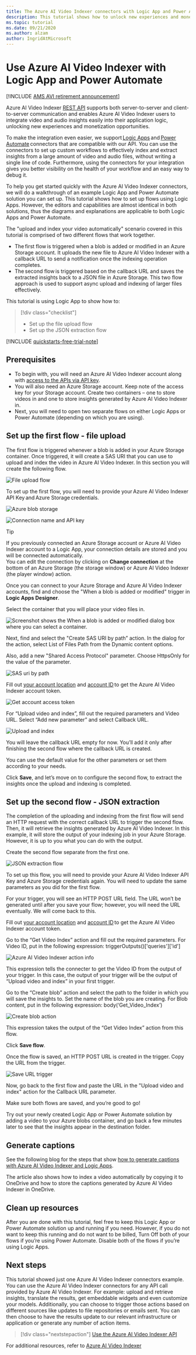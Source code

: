 ```yaml
---
title: The Azure AI Video Indexer connectors with Logic App and Power Automate.
description: This tutorial shows how to unlock new experiences and monetization opportunities Azure AI Video Indexer connectors with Logic App and Power Automate.
ms.topic: tutorial
ms.date: 09/21/2020
ms.author: alzam
author: IngridAtMicrosoft
---
```


# Use Azure AI Video Indexer with Logic App and Power Automate

[!INCLUDE [AMS AVI retirement announcement](./includes/important-ams-retirement-avi-announcement.md)]

Azure AI Video Indexer [REST API](https://api-portal.videoindexer.ai/api-details#api=Operations&operation=Delete-Video) supports both server-to-server and client-to-server communication and enables Azure AI Video Indexer users to integrate video and audio insights easily into their application logic, unlocking new experiences and monetization opportunities.

To make the integration even easier, we support [Logic Apps](https://azure.microsoft.com/services/logic-apps/) and [Power Automate](https://make.powerautomate.com/connectors/shared_videoindexer-v2/video-indexer-v2/) connectors that are compatible with our API. You can use the connectors to set up custom workflows to effectively index and extract insights from a large amount of video and audio files, without writing a single line of code. Furthermore, using the connectors for your integration gives you better visibility on the health of your workflow and an easy way to debug it.  

To help you get started quickly with the Azure AI Video Indexer connectors, we will do a walkthrough of an example Logic App and Power Automate solution you can set up. This tutorial shows how to set up flows using Logic Apps. However, the editors and capabilities are almost identical in both solutions, thus the diagrams and explanations are applicable to both Logic Apps and Power Automate.

The "upload and index your video automatically" scenario covered in this tutorial is comprised of two different flows that work together. 
* The first flow is triggered when a blob is added or modified in an Azure Storage account. It uploads the new file to Azure AI Video Indexer with a callback URL to send a notification once the indexing operation completes. 
* The second flow is triggered based on the callback URL and saves the extracted insights back to a JSON file in Azure Storage. This two flow approach is used to support async upload and indexing of larger files effectively. 

This tutorial is using Logic App to show how to:

> [!div class="checklist"]
> * Set up the file upload flow
> * Set up the JSON extraction flow

[!INCLUDE [quickstarts-free-trial-note](../../includes/quickstarts-free-trial-note.md)]

## Prerequisites

* To begin with, you will need an Azure AI Video Indexer account along with [access to the APIs via API key](video-indexer-use-apis.md). 
* You will also need an Azure Storage account. Keep note of the access key for your Storage account. Create two containers – one to store videos in and one to store insights generated by Azure AI Video Indexer in.  
* Next, you will need to open two separate flows on either Logic Apps or Power Automate (depending on which you are using). 

## Set up the first flow - file upload   

The first flow is triggered whenever a blob is added in your Azure Storage container. Once triggered, it will create a SAS URI that you can use to upload and index the video in Azure AI Video Indexer. In this section you will create the following flow. 

![File upload flow](./media/logic-apps-connector-tutorial/file-upload-flow.png)

To set up the first flow, you will need to provide your Azure AI Video Indexer API Key and Azure Storage credentials. 

![Azure blob storage](./media/logic-apps-connector-tutorial/azure-blob-storage.png)

![Connection name and API key](./media/logic-apps-connector-tutorial/connection-name-api-key.png)

> [!TIP]
> If you previously connected an Azure Storage account or Azure AI Video Indexer account to a Logic App, your connection details are stored and you will be connected automatically. <br/>You can edit the connection by clicking on **Change connection** at the bottom of an Azure Storage (the storage window) or Azure AI Video Indexer (the player window) action.

Once you can connect to your Azure Storage and Azure AI Video Indexer accounts, find and choose the "When a blob is added or modified" trigger in **Logic Apps Designer**.

Select the container that you will place your video files in. 

![Screenshot shows the When a blob is added or modified dialog box where you can select a container.](./media/logic-apps-connector-tutorial/container.png)

Next, find and select the "Create SAS URI by path” action. In the dialog for the action, select List of Files Path from the Dynamic content options.  

Also, add a new "Shared Access Protocol" parameter. Choose HttpsOnly for the value of the parameter.

![SAS uri by path](./media/logic-apps-connector-tutorial/sas-uri-by-path.jpg)

Fill out [your account location](regions.md) and [account ID](./video-indexer-use-apis.md#operational-api-calls) to get the Azure AI Video Indexer account token.

![Get account access token](./media/logic-apps-connector-tutorial/account-access-token.png)

For “Upload video and index”, fill out the required parameters and Video URL. Select “Add new parameter” and select Callback URL. 

![Upload and index](./media/logic-apps-connector-tutorial/upload-and-index.png)

You will leave the callback URL empty for now. You’ll add it only after finishing the second flow where the callback URL is created. 

You can use the default value for the other parameters or set them according to your needs. 

Click **Save**, and let’s move on to configure the second flow, to extract the insights once the upload and indexing is completed. 

## Set up the second flow - JSON extraction  

The completion of the uploading and indexing from the first flow will send an HTTP request with the correct callback URL to trigger the second flow. Then, it will retrieve the insights generated by Azure AI Video Indexer. In this example, it will store the output of your indexing job in your Azure Storage.  However, it is up to you what you can do with the output.  

Create the second flow separate from the first one. 

![JSON extraction flow](./media/logic-apps-connector-tutorial/json-extraction-flow.png)

To set up this flow, you will need to provide your Azure AI Video Indexer API Key and Azure Storage credentials again. You will need to update the same parameters as you did for the first flow. 

For your trigger, you will see an HTTP POST URL field. The URL won’t be generated until after you save your flow; however, you will need the URL eventually. We will come back to this. 

Fill out [your account location](regions.md) and [account ID](./video-indexer-use-apis.md#operational-api-calls) to get the Azure AI Video Indexer account token.  

Go to the “Get Video Index” action and fill out the required parameters. For Video ID, put in the following expression: triggerOutputs()['queries']['id'] 

![Azure AI Video Indexer action info](./media/logic-apps-connector-tutorial/video-indexer-action-info.jpg)

This expression tells the connecter to get the Video ID from the output of your trigger. In this case, the output of your trigger will be the output of “Upload video and index” in your first trigger. 

Go to the “Create blob” action and select the path to the folder in which you will save the insights to. Set the name of the blob you are creating. For Blob content, put in the following expression: body(‘Get_Video_Index’) 

![Create blob action](./media/logic-apps-connector-tutorial/create-blob-action.jpg)

This expression takes the output of the “Get Video Index” action from this flow. 

Click **Save flow**. 

Once the flow is saved, an HTTP POST URL is created in the trigger. Copy the URL from the trigger. 

![Save URL trigger](./media/logic-apps-connector-tutorial/save-url-trigger.png)

Now, go back to the first flow and paste the URL in the "Upload video and index" action for the Callback URL parameter. 

Make sure both flows are saved, and you’re good to go! 

Try out your newly created Logic App or Power Automate solution by adding a video to your Azure blobs container, and go back a few minutes later to see that the insights appear in the destination folder. 

## Generate captions

See the following blog for the steps that show [how to generate captions with Azure AI Video Indexer and Logic Apps](https://techcommunity.microsoft.com/t5/azure-media-services/generating-captions-with-video-indexer-and-logic-apps/ba-p/1672198). 

The article also shows how to index a video automatically by copying it to OneDrive and how to store the captions generated by Azure AI Video Indexer in OneDrive.
 
## Clean up resources

After you are done with this tutorial, feel free to keep this Logic App or Power Automate solution up and running if you need. However, if you do not want to keep this running and do not want to be billed, Turn Off both of your flows if you’re using Power Automate. Disable both of the flows if you’re using Logic Apps. 

## Next steps

This tutorial showed just one Azure AI Video Indexer connectors example. You can use the Azure AI Video Indexer connectors for any API call provided by Azure AI Video Indexer. For example: upload and retrieve insights, translate the results, get embeddable widgets and even customize your models. Additionally, you can choose to trigger those actions based on different sources like updates to file repositories or emails sent. You can then choose to have the results update to our relevant infrastructure or application or generate any number of action items.  

> [!div class="nextstepaction"]
> [Use the Azure AI Video Indexer API](video-indexer-use-apis.md)

For additional resources, refer to [Azure AI Video Indexer](/connectors/videoindexer-v2/)
